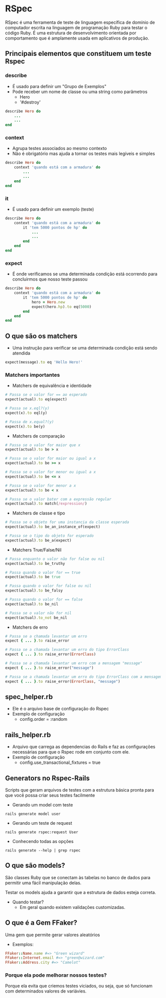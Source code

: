 # RSpec

RSpec é uma ferramenta de teste de linguagem específica de domínio de computador escrita na linguagem de programação Ruby para testar o código Ruby. É uma estrutura de desenvolvimento orientada por comportamento que é amplamente usada em aplicativos de produção.

## Principais elementos que constituem um teste Rspec

### describe

- É usado para definir um "Grupo de Exemplos"
- Pode receber um nome de classe ou uma string como parâmetros
  - Hero
  - '#destroy'

```ruby
describe Hero do
    ...
    ...
end
```

### context

- Agrupa testes associados ao mesmo contexto
- Não é obrigatório mas ajuda a tornar os testes mais legíveis e simples

```ruby
describe Hero do
    context 'quando está com a armadura' do
        ...
        ...
    end
end
```

### it

- É usado para definir um exemplo (teste)

```ruby
describe Hero do
    context 'quando está com a armadura' do
        it 'tem 5000 pontos de hp' do
            ...
            ...
        end
    end
end
```

### expect

- É onde verificamos se uma determinada condição está ocorrendo para concluirmos que nosso teste passou

```ruby
describe Hero do
    context 'quando está com a armadura' do
        it 'tem 5000 pontos de hp' do
            hero = Hero.new
            expect(hero.hp).to eq(5000)
        end
    end
end
```

## O que são os matchers

- Uma instrução para verificar se uma determinada condição está sendo atendida

```ruby
expect(message).to eq 'Hello Hero!'
```

### Matchers importantes

- Matchers de equivalência e identidade

```ruby
# Passa se o valor for == ao esperado
expect(actual).to eq(expect)

# Passa se x.eql?(y)
expect(x).to eql(y)

# Passa de x.equal?(y)
expect(x).to be(y)
```

- Matchers de comparação

```ruby
# Passa se o valor for maior que x
expect(actual).to be > x

# Passa se o valor for maior ou igual a x
expect(actual).to be >= x

# Passa se o valor for menor ou igual a x
expect(actual).to be <= x

# Passa se o valor for menor a x
expect(actual).to be < x

# Passa se o valor bater com a expressão regular
expect(actual).to match(/expression/)
```

- Matchers de classe e tipo

```ruby
# Passa se o objeto for uma instancia da classe esperada
expect(actual).to be_an_instance_of(expect)

# Passa se o tipo do objeto for esperado
expect(actual).to be_a(expect)
```

- Matchers True/False/Nil

```ruby
# Passa enquanto o valor não for false ou nil
expect(actual).to be_truthy

# Passa quando o valor for == true
expect(actual).to be true

# Passa quando o valor for false ou nil
expect(actual).to be_falsy

# Passa quando o valor for == false
expect(actual).to be_nil

# Passa se o valor não for nil
expect(actual).to_not be_nil
```

- Matchers de erro

```ruby
# Passa se a chamada levantar um erro
expect { ... }.to raise_error

# Passa se a chamada levantar um erro do tipo ErrorClass
expect { ... }.to raise_error(ErrorClass)

# Passa se a chamada levantar um erro com a mensagem "message"
expect { ... }.to raise_error("message")

# Passa se a chamada levantar um erro do tipo ErrorClass com a mensagem "message"
expect { ... }.to raise_error(ErrorClass, "message")
```

## spec_helper.rb

- Ele é o arquivo base de configuração do Rspec
- Exemplo de configuração
  - config.order = :random

## rails_helper.rb

- Arquivo que carrega as dependencias do Rails e faz as configurações necessárias para que o Rspec rode em conjunto com ele.
- Exemplo de configuração
  - config.use_transactional_fixtures = true

## Generators no Rspec-Rails

Scripts que geram arquivos de testes com a estrutura básica pronta para que você possa criar seus testes facilmente

- Gerando um model com teste

```terminal
rails generate model user
```

- Gerando um teste de request

```terminal
rails generate rspec:request User
```

- Conhecendo todas as opções

```terminal
rails generate --help | grep rspec
```

## O que são models?

São classes Ruby que se conectam às tabelas no banco de dados para permitir uma fácil manipulação delas.

Testar os models ajuda a garantir que a estrutura de dados esteja correta.

- Quando testar?
  - Em geral quando existem validações customizadas.

## O que é a Gem FFaker?

Uma gem que permite gerar valores aleatórios

- Exemplos:

```ruby
FFaker::Name.name #=> "Green wizard"
FFaker::Internet.email #=> "green@wizard.com"
FFaker::Address.city #=> "Camelot"
```

### Porque ela pode melhorar nossos testes?

Porque ela evita que criemos testes viciados, ou seja, que só funcionam com determinados valores de variávies.
